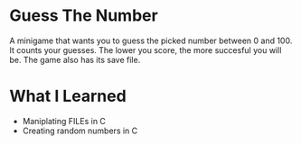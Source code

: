 # Guess The Number
A minigame that wants you to guess the picked number between 0 and 100. It counts your guesses. The lower you score, the more succesful you will be. The game also has its save file.
# What I Learned
- Maniplating FILEs in C
- Creating random numbers in C
 
